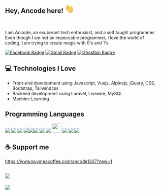 <h2> Hey, Ancode here! <img src="https://raw.githubusercontent.com/ABSphreak/ABSphreak/master/gifs/Hi.gif" width="30px">
</h2>
</br>


I am Ancode, an exuberant tech enthusiast, and a self taught programmer. Even though I am not an impeccable programmer,
I love the world of coding. I am trying to create magic with 0's and 1's

[![Facebook
Badge](https://img.shields.io/badge/-Ancode-blue?style=flat-square&logo=Facebook&logoColor=white&link=https://www.facebook.com/profile.php?id=100045848663383)](https://www.facebook.com/profile.php?id=100045848663383)
[![Gmail
Badge](https://img.shields.io/badge/-hirarkyid@gmail.com-c14438?style=flat-square&logo=Gmail&logoColor=white&link=mailto:hirarkyid@gmail.com)](mailto:hirarkyid@gmail.com)
[![Ghostbin
Badge](https://img.shields.io/badge/-gist.Ancode-ff69ba?style=flat-square&logoColor=white&link=https://github.com/ancode07/gist-notes/blob/main/README.md)](https://github.com/ancode1337/gist-notes/blob/main/README.md)
<br />
## :computer: Technologies I Love
* Front-end development using Javascript, Vuejs, Alpinejs, jQuery, CSS, Bootstrap, Tailwindcss
* Backend development using Laravel, Livewire, MySQL
* Machine Learning

## Programming Languages
<img src='https://github.com/ancode1337/ancode/blob/master/images/html.svg' width='30' /> <img
    src='https://github.com/ancode1337/ancode/blob/master/images/css.svg' width='30' /> <img
    src='https://github.com/ancode1337/ancode/blob/master/images/js.svg' width='30' /> <img
    src='https://github.com/ancode1337/ancode/blob/master/images/php.svg' width='36' /><img
    src='https://github.com/ancode1337/ancode/blob/master/images/python.svg' width='30' /><img
    src='https://github.com/ancode1337/ancode/blob/master/images/c-original.svg' width='30' /> <img
    src='https://github.com/ancode1337/ancode/blob/master/images/laravel.svg' width='30' /> <img
    src='https://github.com/ancode1337/ancode/blob/master/images/bootstrap.svg' width='33' /> <img
    src='https://github.com/ancode1337/ancode/blob/master/images/tailwind.svg' width='30' height='30' /> <img
    src='https://github.com/ancode1337/ancode/blob/master/images/django.svg' width='38' /> <img
    src='https://external-content.duckduckgo.com/iu/?u=https%3A%2F%2Ftse3.mm.bing.net%2Fth%3Fid%3DOIP.RQ8rlvfppN1r1CA-mufW0QHaHa%26pid%3DApi&f=1'
    width='30' /> <img src='https://github.com/ancode1337/ancode/blob/master/images/sql.svg' width='30' />

## :coffee: Support me
https://www.buymeacoffee.com/ancode1337?new=1

</br>

<a href="https://github.com/ancode1337">
    <img align="left" src="https://github-readme-stats.vercel.app/api/top-langs/?username=ancode1337" />
</a>

</br>
</br>

<a href="https://github.com/ancode1337">
    <img align="center"
        src="https://github-readme-stats.vercel.app/api?username=ancode1337&show_icons=true&hide=[%22issues%22]" />
</a>
